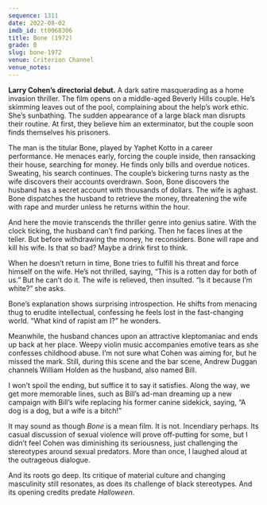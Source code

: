 ```yaml
---
sequence: 1311
date: 2022-08-02
imdb_id: tt0068306
title: Bone (1972)
grade: B
slug: bone-1972
venue: Criterion Channel
venue_notes:
---
```


**Larry Cohen’s directorial debut.** A dark satire masquerading as a home invasion thriller. The film opens on a middle-aged Beverly Hills couple. He’s skimming leaves out of the pool, complaining about the help’s work ethic. She’s sunbathing. The sudden appearance of a large black man disrupts their routine. At first, they believe him an exterminator, but the couple soon finds themselves his prisoners.

<!-- end -->

The man is the titular Bone, played by Yaphet Kotto in a career performance. He menaces early, forcing the couple inside, then ransacking their house, searching for money. He finds only bills and overdue notices. Sweating, his search continues. The couple’s bickering turns nasty as the wife discovers their accounts overdrawn. Soon, Bone discovers the husband has a secret account with thousands of dollars. The wife is aghast. Bone dispatches the husband to retrieve the money, threatening the wife with rape and murder unless he returns within the hour.

And here the movie transcends the thriller genre into genius satire. With the clock ticking, the husband can’t find parking. Then he faces lines at the teller. But before withdrawing the money, he reconsiders. Bone will rape and kill his wife. Is that so bad? Maybe a drink first to think.

When he doesn’t return in time, Bone tries to fulfill his threat and force himself on the wife. He’s not thrilled, saying, “This is a rotten day for both of us.” But he can’t do it. The wife is relieved, then insulted. “Is it because I’m white?” she asks.

Bone’s explanation shows surprising introspection. He shifts from menacing thug to erudite intellectual, confessing he feels lost in the fast-changing world. “What kind of rapist am I?” he wonders.

Meanwhile, the husband chances upon an attractive kleptomaniac and ends up back at her place. Weepy violin music accompanies emotive tears as she confesses childhood abuse. I’m not sure what Cohen was aiming for, but he missed the mark. Still, during this scene and the bar scene, Andrew Duggan channels William Holden as the husband, also named Bill.

I won’t spoil the ending, but suffice it to say it satisfies. Along the way, we get more memorable lines, such as Bill’s ad-man dreaming up a new campaign with Bill’s wife replacing his former canine sidekick, saying, “A dog is a dog, but a wife is a bitch!”

It may sound as though _Bone_ is a mean film. It is not. Incendiary perhaps. Its casual discussion of sexual violence will prove off-putting for some, but I didn’t feel Cohen was diminishing its seriousness, just challenging the stereotypes around sexual predators. More than once, I laughed aloud at the outrageous dialogue.

And its roots go deep. Its critique of material culture and changing masculinity still resonates, as does its challenge of black stereotypes. And its opening credits predate <span data-imdb-id="tt0077651">_Halloween_</span>.
